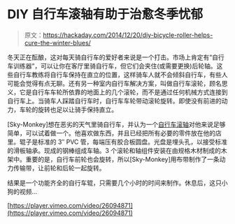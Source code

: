 # DIY 自行车滚轴有助于治愈冬季忧郁

> 原文：<https://hackaday.com/2014/12/20/diy-bicycle-roller-helps-cure-the-winter-blues/>

冬天正在酝酿，这对每天骑自行车的爱好者来说是一个打击。市场上肯定有“自行车训练器”，可以让你在客厅里骑自行车，但它们会夹住(或需要更换)后轮轴。这些自行车教练将自行车保持在直立的位置，这样骑车人就不会倾斜自行车，有些人可能会觉得有点无聊。还有另一种室内自行车解决方案，叫做自行车滚轮，顾名思义，它是自行车车轮所依靠的地面上的几个滚轮，而不是通过任何机械方式连接到自行车上。当骑车人踩踏自行车时，自行车车轮带动滚轮旋转。即使没有前进的动力，车轮的旋转也足以让骑手保持直立。

[Sky-Monkey]想在恶劣的天气里骑自行车，并认为一个[自行车滚轴](http://www.instructables.com/id/DIY-Bike-Rollers/?ALLSTEPS)对他来说足够简单，可以试着做一个。他喜欢做东西，并且已经把所有必要的零件放在他的店里。辊子是标准的 3″ PVC 管，每端压有胶合板圆盘。光盘是埋头孔，以接受标准的滑板轴承。现成的钢棒组成车轴。3 个滚轮和轴组件安装在由规格木材制成的木架中。重要的是，自行车前轮也会旋转，所以[Sky-Monkey]用布带制作了一条动力传输带，让前轮和后轮一起旋转。

结果是一个功能齐全的自行车辊，只需要几个小时的时间来制作。休息后，这只小狗的视频…

[https://player.vimeo.com/video/26094871](https://player.vimeo.com/video/26094871)
